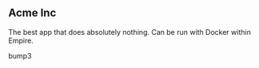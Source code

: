 ## Acme Inc

The best app that does absolutely nothing. Can be run with Docker within Empire.

bump3
